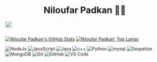 <div align="center">
  <h1>Niloufar Padkan 👩‍💻</h1>
</div>
<div align="center">
  
   <a href="niloufar.pa@gmail.com">
    <img align="left" alt="Niloufar Padkan" width="22px" src="https://www.iconsdb.com/icons/preview/color/4DA0FF/email-12-xl.png" />
  </a>
</div>
<br>
<br>

<div>
  

  [![Niloufar Padkan's GitHub Stats](https://github-readme-stats.vercel.app/api?username=NiloufarPadkan&show_icons=true&include_all_commits=true&theme=tokyonight&count_private=true&line_height=40)](https://github.com/NiloufarPadkan/NiloufarPadkan)
  [![Niloufar Padkan' Top Langs](https://github-readme-stats.vercel.app/api/top-langs/?username=NiloufarPadkan&langs_count=5&theme=tokyonight&exclude_repo=Deep-Neural-Net-with-a-framework)](https://github.com/NiloufarPadkan/NiloufarPadkan)
</div>

![NodeJs](https://img.shields.io/badge/-Node.js-000?style=flat-square&logo=node.js)
![JavaScript](https://img.shields.io/badge/-JavaScript-000?style=flat-square&logo=javascript)
![Java](https://img.shields.io/badge/-Java-000?style=flat-square&logo=java)
![c++](https://img.shields.io/badge/-C%2B%2B-000?style=flat-square&logo=C%2B%2B)
![Python](http://img.shields.io/badge/-Python-000?style=flat-square&logo=python)
![mysql](https://img.shields.io/badge/-mysql-000?style=flat-square&logo=mysql&logoColor=ffffff)
![Sequelize](https://img.shields.io/badge/-Sequelize-000?style=flat-square&logo=Sequelize)
![MongoDB](https://img.shields.io/badge/-MongoDB-000?style=flat-square&logo=MongoDB)
![Git](https://img.shields.io/badge/-Git-000?style=flat-square&logo=git)
![GitHub](https://img.shields.io/badge/-GitHub-000?style=flat-square&logo=github)
![VS Code](http://img.shields.io/badge/-VS%20Code-000?style=flat-square&logo=visual-studio-code)


